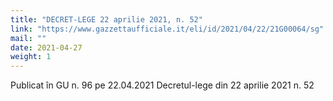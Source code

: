 ```yaml
---
title: "DECRET-LEGE 22 aprilie 2021, n. 52"
link: "https://www.gazzettaufficiale.it/eli/id/2021/04/22/21G00064/sg"
mail: ""
date: 2021-04-27
weight: 1
---
```


Publicat în GU n. 96 ​​pe 22.04.2021 Decretul-lege din 22 aprilie 2021 n. 52
